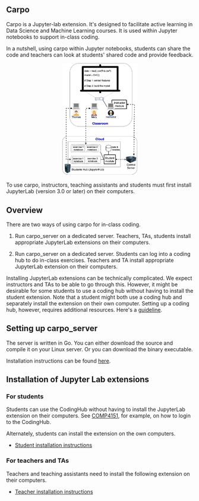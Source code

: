## Carpo
Carpo is a Jupyter-lab extension. It's designed to facilitate active learning in Data Science and Machine Learning courses. It is used within Jupyter notebooks to support in-class coding. 

In a nutshell, using carpo within Jupyter notebooks, students can share the code and teachers can look at students' shared code and provide feedback.

<p align="center">
<img src="./architecture.png" width="40%"/>
</p>

To use carpo, instructors, teaching assistants and students must first install JupyterLab (version 3.0 or later) on their computers.

## Overview 
There are two ways of using carpo for in-class coding.

1. Run carpo_server on a dedicated server. Teachers, TAs, students install appropriate JupyterLab extensions on their computers.

2. Run carpo_server on a dedicated server. Students can log into a coding hub to do in-class exercises. Teachers and TA install appropriate JupyterLab extension on their computers.

Installing JupyterLab extensions can be technically complicated.  We expect instructors and TAs to be able to go through this. However, it might be desirable for some students to use a coding hub without having to install the student extension.  Note that a student might both use a coding hub and separately install the extension on their own computer.  Setting up a coding hub, however, requires additional resources. Here's a [guideline](CodingHub/README.md).

## Setting up carpo_server

The server is written in Go.  You can either download the source and compile it on your Linux 
server.  Or you can download the binary executable.

Installation instructions can be found [here](carpo_server).

## Installation of Jupyter Lab extensions

### For students
Students can use the CodingHub without having to install the JupyterLab extension on their computers.  See [COMP4151](CodingHub/COMP4151.md), for example, on how to login to the CodingHub.

Alternately, students can install the extension on the own computers.
* [Student installation instructions](carpo_student/INSTALL.md)

### For teachers and TAs
Teachers and teaching assistants need to install the following extension on their computers.
* [Teacher installation instructions](carpo_teacher/README.md)
